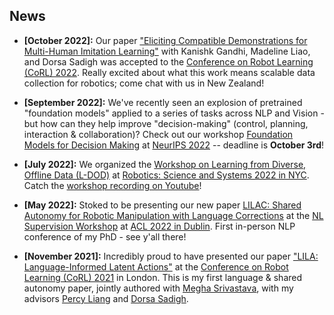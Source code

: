 ## News

- **[October 2022]:** Our paper ["Eliciting Compatible Demonstrations for Multi-Human Imitation Learning"](https://openreview.net/forum?id=iRabxvK3j0) with Kanishk Gandhi, Madeline Liao,
and Dorsa Sadigh was accepted to the [Conference on Robot Learning (CoRL) 2022](https://corl2022.org/). Really excited about what this work means scalable data collection for robotics; come chat with us
in New Zealand!

- **[September 2022]:** We've recently seen an explosion of pretrained "foundation models" applied to a series
of tasks across NLP and Vision - but how can they help improve "decision-making" (control, planning, interaction & collaboration)? 
Check out our workshop [Foundation Models for Decision Making](https://sites.google.com/view/fmdm-neurips/) at [NeurIPS 2022](https://nips.cc/) -- deadline is **October 3rd**!

- **[July 2022]:** We organized the [Workshop on Learning from Diverse, Offline Data (L-DOD)](https://sites.google.com/view/l-dod-rss2022)
at [Robotics: Science and Systems 2022 in NYC](https://roboticsconference.org/). Catch the [workshop recording on Youtube](https://www.youtube.com/watch?v=lHXp6j6YrY4)!

- **[May 2022]:** Stoked to be presenting our new paper [LILAC: Shared Autonomy for Robotic Manipulation with Language
 Corrections](/assets/papers/nlsupervision22.pdf) at the [NL Supervision Workshop](https://sites.google.com/princeton.edu/nl-supervision) 
 at [ACL 2022 in Dublin](https://www.2022.aclweb.org/). First in-person NLP conference of my PhD - see y'all there!

- **[November 2021]:** Incredibly proud to have presented our paper ["LILA: Language-Informed Latent Actions"](https://arxiv.org/abs/2111.03205) 
at the [Conference on Robot Learning (CoRL) 2021](https://www.robot-learning.org/) in London. This is my first language
 & shared autonomy paper, jointly authored with [Megha Srivastava](https://web.stanford.edu/~meghas/), with my advisors
 [Percy Liang](https://cs.stanford.edu/~pliang/) and [Dorsa Sadigh](https://dorsa.fyi/).
